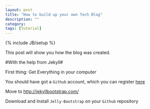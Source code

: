```yaml
---
layout: post
title: "How to build up your own Tech Blog"
description: ""
category: 
tags: [tutorial]
---
```

{% include JB/setup %}

This post will show you how the blog was created.

#With the help from Jekyll#

First thing: Get Everything in your computer

You should have got a `Github` account, which you can register [here](https://github.com/)

Move to <http://jekyllbootstrap.com/>

Download and Install `Jelly-Bootstrap` on your `Github` repository
